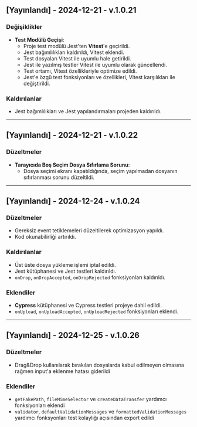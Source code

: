 ## [Yayınlandı] - 2024-12-21 - v.1.0.21  
### Değişiklikler  
- **Test Modülü Geçişi**:  
  - Proje test modülü Jest'ten **Vitest**'e geçirildi.  
  - Jest bağımlılıkları kaldırıldı, Vitest eklendi.  
  - Test dosyaları Vitest ile uyumlu hale getirildi.  
  - Jest ile yazılmış testler Vitest ile uyumlu olarak güncellendi.  
  - Test ortamı, Vitest özellikleriyle optimize edildi.  
  - Jest'e özgü test fonksiyonları ve özellikleri, Vitest karşılıkları ile değiştirildi.

### Kaldırılanlar  
- Jest bağımlılıkları ve Jest yapılandırmaları projeden kaldırıldı.  

---

## [Yayınlandı] - 2024-12-21 - v.1.0.22  
### Düzeltmeler  
- **Tarayıcıda Boş Seçim Dosya Sıfırlama Sorunu**:  
  - Dosya seçimi ekranı kapatıldığında, seçim yapılmadan dosyanın sıfırlanması sorunu düzeltildi.

---

## [Yayınlandı] - 2024-12-24 - v.1.0.24  
### Düzeltmeler  
- Gereksiz event tetiklemeleri düzeltilerek optimizasyon yapıldı.  
- Kod okunabilirliği artırıldı.  

### Kaldırılanlar  
- Üst üste dosya yükleme işlemi iptal edildi.  
- Jest kütüphanesi ve Jest testleri kaldırıldı.  
- `onDrop`, `onDropAccepted`, `onDropRejected` fonksiyonları kaldırıldı.  

### Eklendiler  
- **Cypress** kütüphanesi ve Cypress testleri projeye dahil edildi.  
- `onUpload`, `onUploadAccepted`, `onUploadRejected` fonksiyonları eklendi.

---

## [Yayınlandı] - 2024-12-25 - v.1.0.26
### Düzeltmeler
- Drag&Drop kullanılarak bırakılan dosyalarda kabul edilmeyen olmasına rağmen input'a eklenme hatası giderildi

### Eklendiler
- `getFakePath`, `fileMimeSelector` ve `createDataTransfer` yardımcı fonksiyonları eklendi
- `validator`, `defaultValidationMessages` ve `formattedValidationMessages` yardımcı fonksyonları test kolaylığı açısından export edildi